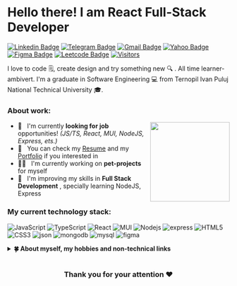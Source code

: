 # Hello there! I am React Full-Stack Developer
[![Linkedin Badge](https://img.shields.io/badge/-LinkedIn-0e76a8?style=flat-square&logo=Linkedin&logoColor=white)](https://linkedin.com/in/plaksiy)
[![Telegram Badge](https://img.shields.io/badge/-Telegram-0088cc?style=flat-square&logo=Telegram&logoColor=white)](https://t.me/plaksyy)
[![Gmail Badge](https://img.shields.io/badge/-Gmail-c71610?style=flat-square&logo=Gmail&logoColor=white)](mailto:plaksiyillya@gmail.com)
[![Yahoo Badge](https://img.shields.io/badge/-Yahoo-430297?style=flat-square&logo=Yahoo&logoColor=white)](mailto:jetcode@yahoo.com)
[![Figma Badge](https://img.shields.io/badge/-Figma-black?style=flat-square&logo=Figma&logoColor=white)](https://www.figma.com/@plaksy)
[![Leetcode Badge](https://img.shields.io/badge/-LeetCode-00acee?style=flat-square&logo=LeetCode&logoColor=white)](https://leetcode.com/plaksy)
[![Visitors](https://api.visitorbadge.io/api/visitors?path=plaksy&labelColor=%23000000&countColor=%23ffe11c&style=flat-square)](https://visitorbadge.io/status?path=plaksy)

I love to code 🗒️, create design and try something new 🔍 . All time learner-ambivert. I'm a graduate in Software Engineering 💻 from Ternopil Ivan Puluj National Technical University 🎓. 
 
### About work:

<img align="right" height="180em" src="https://github-readme-stats.vercel.app/api?username=plaksy&show_icons=true&hide_border=true&&count_private=true&include_all_commits=true" />

- 💼 &nbsp; I'm currently **looking for job** opportunities! *(JS/TS, React, MUI, NodeJS, Express, ets.)*
- 📝 &nbsp; You can check my [Resume](#) and my [Portfolio](#) if you interested in
- 🧑‍💻 &nbsp; I'm currently working on **pet-projects** for myself
- 🌱 &nbsp; I'm improving my skills in **Full Stack Development** , specially learning NodeJS, Express

### My current technology stack:

![JavaScript](https://img.shields.io/badge/-JavaScript-black?style=flat-square&logo=javascript)
![TypeScript](https://img.shields.io/badge/-TypeScript-black?style=flat-square&logo=typescript)
![React](https://img.shields.io/badge/-React-black?style=flat-square&logo=react)
![MUI](https://img.shields.io/badge/-MUI-black?style=flat-square&logo=mui)
![Nodejs](https://img.shields.io/badge/-Nodejs-black?style=flat-square&logo=Node.js)
![express](https://img.shields.io/badge/-express-black?style=flat-square&logo=express)
![HTML5](https://img.shields.io/badge/-HTML5-black?style=flat-square&logo=html5)
![CSS3](https://img.shields.io/badge/-CSS3-black?style=flat-square&logo=css3)
![json](https://img.shields.io/badge/-json-black?style=flat-square&logo=json)
![mongodb](https://img.shields.io/badge/-mongodb-black?style=flat-square&logo=mongodb)
![mysql](https://img.shields.io/badge/-mysql-black?style=flat-square&logo=mysql)
![figma](https://img.shields.io/badge/-figma-black?style=flat-square&logo=figma)

<details>	
  <summary><b>🍀 About myself, my hobbies and non-technical links</b></summary>
  <br>
 
&nbsp;&nbsp;&nbsp;[![Instagram Badge](https://img.shields.io/badge/-Instagram-e4405f?style=flat-square&logo=Instagram&logoColor=white)](https://instagram.com/plaksyy)
[![Steam Badge](https://img.shields.io/badge/-Steam-black?style=flat-square&logo=Steam&logoColor=white)](https://steamcommunity.com/id/plaksiy)
[![Reddit Badge](https://img.shields.io/badge/-Reddit-ff4500?style=flat-square&logo=Reddit&logoColor=white)](https://www.reddit.com/user/plaksiy)
[![Twitch Badge](https://img.shields.io/badge/-Twitch-6441a5?style=flat-square&logo=Twitch&logoColor=white)](https://www.twitch.tv/plaksiy)
[![Fiverr Badge](https://img.shields.io/badge/-Fiverr-00b22d?style=flat-square&logo=Fiverr&logoColor=white)](https://www.fiverr.com/plaksy)


- 💻 &nbsp; I love exploring new technologies, interested how things works.
- ♟️ &nbsp; I love playing and improving myself in [Chess](https://www.chess.com/member/plaksy).
- 🎨 &nbsp; Sometimes I paint in digital or traditional way.
- 🎮 &nbsp; I really into *board and video games*, love this hobby.
- 🎸 &nbsp; I play some instruments, but most time - *guitar*.
- 📖 &nbsp; I like reading too: right now readying *Dune hexalogyby Frank Herbert*
- 🏀 &nbsp; In sport - i like basketball and playing sometime with friends.
- 🍕 &nbsp; My favorite food are *pizza, steak, cheeseburger and pasta carbonara*.
- 🍵 &nbsp; Best tea for my opinion is *green with honey, ginger and lemon*.
- 🔭 &nbsp; In fact I have many little hobbies except noted above.

</details>

#

<div align="center">

### Thank you for your attention ❤️

</div>
